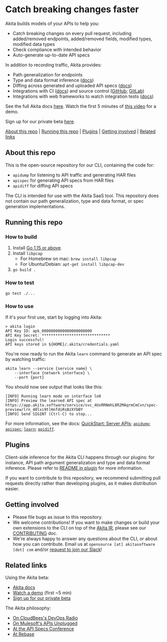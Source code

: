 # Catch breaking changes faster

Akita builds models of your APIs to help you:
* Catch breaking changes on every pull request, including added/removed endpoints, added/removed fields, modified types, modified data types
* Check compliance with intended behavior
* Auto-generate up-to-date API specs

In addition to recording traffic, Akita provides:
* Path generalization for endpoints
* Type and data format inference ([docs](https://docs.akita.software/docs/data-formats))
* Diffing across generated and uploaded API specs ([docs](https://docs.akita.software/docs/diff-api-specifications))
* Integrations with CI ([docs](https://docs.akita.software/docs/install-in-cicd)) and source control ([GitHub](https://docs.akita.software/docs/connect-to-github); [GitLab](https://docs.akita.software/docs/integrate-with-gitlab))
* Integrations with web frameworks to watch integration tests ([docs](https://docs.akita.software/docs/integrate-with-integration-tests))

See the full Akita docs [here](https://docs.akita.software/docs/welcome). Watch the first 5 minutes of [this video](https://www.youtube.com/watch?app=desktop&v=1jII0y0SGxs&ab_channel=Work-Bench) for a demo.

Sign up for our private beta [here](https://www.akitasoftware.com/get-invite).

[About this repo](#about-this-repo) | [Running this repo](#running-this-repo) | [Plugins](#plugins) | [Getting involved](#getting-involved) | [Related links](#related-links)

## About this repo
This is the open-source repository for our CLI, containing the code for:
* `apidump` for listening to API traffic and generating HAR files
* `apispec` for generating API specs from HAR files
* `apidiff` for diffing API specs

The CLI is intended for use with the Akita SaaS tool. This repository does not contain our path generalization, type and data format, or spec generation implementations.


## Running this repo

### How to build
1. Install [Go 1.15 or above](https://golang.org/doc/install). 
2. Install `libpcap`
    - For Homebrew on mac: `brew install libpcap`
    - For Ubuntu/Debian: `apt-get install libpcap-dev`
4. `go build .`

### How to test

`go test ./...`

### How to use

If it's your first use, start by logging into Akita:

```
> akita login
API Key ID: apk_0000000000000000000000
API Key Secret: ******************************
Login successful!
API keys stored in ${HOME}/.akita/credentials.yaml
```

You're now ready to run the Akita `learn` command to generate an API spec by watching traffic:

```
akita learn --service {service name} \
    --interface {network interface} \
    --port {port}
```

You should now see output that looks like this:

```
[INFO] Running learn mode on interface lo0
[INFO] Preview the learned API spec at https://app.akita.software/service/svc_4UxRRNmhL8R2MAqrmCmCvn/spec-preview/lrn_40lxi9tlHnfdiRsBzXYbBY
[INFO] Send SIGINT (Ctrl-C) to stop...
```

For more information, see the docs: [QuickStart: Server APIs](https://docs.akita.software/docs/get-started-with-superlearn); [`apidump`](https://docs.akita.software/docs/apidump); [`apispec`](https://docs.akita.software/docs/apispec-1); [`learn`](https://docs.akita.software/docs/learn); [`apidiff`](https://docs.akita.software/docs/apidiff).

## Plugins

Client-side inference for the Akita CLI happens through our plugins: for instance, API path argument generalization and type and data format inference. Please refer to [README in plugin](plugin/README.md) for more information.

If you want to contribute to this repository, we recommend submitting pull requests directly rather than developing plugins, as it makes distribution easier.

## Getting involved
* Please file bugs as issue to this repository.
* We welcome contributions! If you want to make changes or build your own extensions to the CLI on top of the [Akita IR](https://github.com/akitasoftware/akita-ir), please see our [CONTRIBUTING](CONTRIBUTING.md) doc.
* We're always happy to answer any questions about the CLI, or about how you can contribute. Email us at `opensource [at] akitasoftware [dot] com` and/or [request to join our Slack](https://docs.google.com/forms/d/e/1FAIpQLSfF-Mf4Li_DqysCHy042IBfvtpUDHGYrV6DOHZlJcQV8OIlAA/viewform?usp=sf_link)!

## Related links
Using the Akita beta:
* [Akita docs](https://docs.akita.software/docs/welcome)
* [Watch a demo](https://www.youtube.com/watch?app=desktop&v=1jII0y0SGxs&ab_channel=Work-Bench) (first ~5 min)
* [Sign up for our private beta](https://www.akitasoftware.com/get-invite)

The Akita philosophy:
* [On CloudBees's DevOps Radio](https://www.cloudbees.com/resources/devops-radio/jean-yang)
* [On Mulesoft's APIs Unplugged](https://soundcloud.com/mulesoft/apis-unplugged-season-2-episode-3-understanding-systems-through-apis-with-dr-jean-yang)
* [At the API Specs Conference](https://www.youtube.com/watch?v=uYA4DsuMrg8)
* [At Rebase](https://2020.splashcon.org/details/splash-2020-rebase/4/APIs-are-Illness-and-Cure-The-Software-Heterogeneity-Problem-in-Web-Programming)

